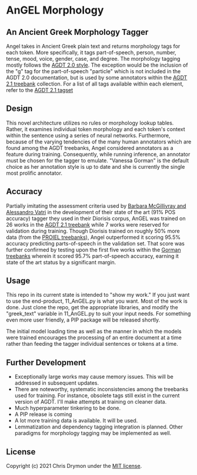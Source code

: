 # AnGEL Morphology
## An Ancient Greek Morphology Tagger
Angel takes in Ancient Greek plain text and returns morphology tags for each token. More specifically, it tags part-of-speech, person, number, tense, mood, voice, gender, case, and degree. The morphology tagging mostly follows the [AGDT 2.0 style](https://github.com/PerseusDL/treebank_data/blob/master/AGDT2/guidelines/Greek_guidelines.md#mph_tgs). The exception would be the inclusion of the "g" tag for the part-of-speech "particle" which is not included in the AGDT 2.0 documentation, but is used by some annotators within the [AGDT 2.1 treebank](https://github.com/PerseusDL/treebank_data/tree/master/v2.1/Greek) collection. For a list of all tags available within each element, refer to the [AGDT 2.1 tagset](https://github.com/PerseusDL/treebank_data/blob/master/v2.1/Greek/TAGSETS.xml)

## Design
This novel architecture utilizes no rules or morphology lookup tables. Rather, it examines individual token morphology and each token's context within the sentence using a series of neural networks. Furthermore, because of the varying tendencies of the many human annotators which are found among the AGDT treebanks, Angel considered annotators as a feature during training. Consequently, while running inference, an annotator must be chosen for the tagger to emulate. "Vanessa Gorman" is the default choice as her annotation style is up to date and she is currently the single most prolific annotator. 

## Accuracy
Partially imitating the assessment criteria used by [Barbara McGillivray and Alessandro Vatri](https://www.researchgate.net/publication/328791830_The_Diorisis_Ancient_Greek_Corpus) in the development of their state of the art (91% POS accuracy) tagger they used in their Diorisis corpus, AnGEL was trained on 26 works in the [AGDT 2.1 treebank](https://github.com/PerseusDL/treebank_data/tree/master/v2.1/Greek) while 7 works were reserved for validation during training. Though Diorisis trained on roughly 50% more data (from the [PROIEL treebanks](https://github.com/proiel/proiel-treebank/)), Angel outperformed it scoring 95.5% accuracy predicting parts-of-speech in the validation set. That score was further confirmed by testing upon the first five works within the [Gorman treebanks](https://github.com/perseids-publications/gorman-trees) wherein it scored 95.7% part-of-speech accuracy, earning it state of the art status by a significant margin.

## Usage
This repo in its current state is intended to "show my work." If you just want to use the end-product, 11_AnGEL.py is what you want. Most of the work is done. Just clone the repo, get the appropriate libraries, and modify the "greek_text" variable in 11_AnGEL.py to suit your input needs. For something even more user friendly, a PIP package will be released shortly.

The initial model loading time as well as the manner in which the models were trained encourages the processing of an entire document at a time rather than feeding the tagger individual sentences or tokens at a time.

## Further Development
* Exceptionally large works may cause memory issues. This will be addressed in subsequent updates.
* There are noteworthy, systematic inconsistencies among the treebanks used for training. For instance, obsolete tags still exist in the current version of AGDT. I'll make attempts at training on cleaner data.
* Much hyperparameter tinkering to be done.
* A PIP release is coming
* A lot more training data is available. It will be used.
* Lemmatization and dependency tagging integration is planned. Other paradigms for morphology tagging may be implemented as well.

## License
Copyright (c) 2021 Chris Drymon under the [MIT license](https://github.com/chrisdrymon/greek-morph-tagger/blob/master/LICENSE).
